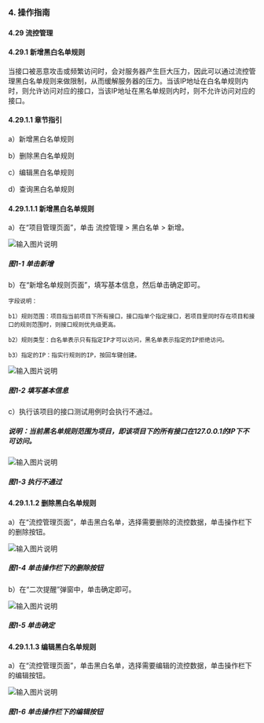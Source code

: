 ### 4. 操作指南

#### 4.29 流控管理

#### 4.29.1 新增黑白名单规则

当接口被恶意攻击或频繁访问时，会对服务器产生巨大压力，因此可以通过流控管理黑白名单规则来做限制，从而缓解服务器的压力。当该IP地址在白名单规则内时，则允许访问对应的接口，当该IP地址在黑名单规则内时，则不允许访问对应的接口。

#### 4.29.1.1 章节指引

a）新增黑白名单规则

b）删除黑白名单规则

c）编辑黑白名单规则

d）查询黑白名单规则

#### 4.29.1.1.1 新增黑白名单规则

a）在“项目管理页面”，单击 流控管理 > 黑白名单 > 新增。

![输入图片说明](../../../../images/SoFlu%EF%BC%88%E5%90%8E%E7%AB%AF%EF%BC%89%E5%BC%80%E5%8F%91%E5%B9%B3%E5%8F%B0/1.%20%E6%9C%80%E6%96%B0%E7%89%88%E6%9C%AC%20-%20%E6%9B%B4%E6%96%B0%E6%97%A5%E6%9C%9F%20-%202022.10.08/4.%20%E6%93%8D%E4%BD%9C%E6%8C%87%E5%8D%97/29.%20%E6%B5%81%E6%8E%A7%E7%AE%A1%E7%90%86/image.png)

##### 图1-1 单击新增

b）在“新增名单规则页面”，填写基本信息，然后单击确定即可。

```
字段说明：

b1）规则范围：项目指当前项目下所有接口，接口指单个指定接口，若项目里同时存在项目和接口的规则范围时，则接口规则优先级更高。

b2）规则类型：白名单表示只有指定IP才可以访问，黑名单表示指定的IP拒绝访问。

b3）指定的IP：指实行规则的IP，按回车键创建。
```

![输入图片说明](../../../../images/SoFlu%EF%BC%88%E5%90%8E%E7%AB%AF%EF%BC%89%E5%BC%80%E5%8F%91%E5%B9%B3%E5%8F%B0/1.%20%E6%9C%80%E6%96%B0%E7%89%88%E6%9C%AC%20-%20%E6%9B%B4%E6%96%B0%E6%97%A5%E6%9C%9F%20-%202022.10.08/4.%20%E6%93%8D%E4%BD%9C%E6%8C%87%E5%8D%97/29.%20%E6%B5%81%E6%8E%A7%E7%AE%A1%E7%90%86/1-2.png)

##### 图1-2 填写基本信息

c）执行该项目的接口测试用例时会执行不通过。

##### 说明：当前黑名单规则范围为项目，即该项目下的所有接口在127.0.0.1的IP下不可访问。

![输入图片说明](../../../../images/SoFlu%EF%BC%88%E5%90%8E%E7%AB%AF%EF%BC%89%E5%BC%80%E5%8F%91%E5%B9%B3%E5%8F%B0/1.%20%E6%9C%80%E6%96%B0%E7%89%88%E6%9C%AC%20-%20%E6%9B%B4%E6%96%B0%E6%97%A5%E6%9C%9F%20-%202022.10.08/4.%20%E6%93%8D%E4%BD%9C%E6%8C%87%E5%8D%97/29.%20%E6%B5%81%E6%8E%A7%E7%AE%A1%E7%90%86/1-3.png)

##### 图1-3 执行不通过

#### 4.29.1.1.2 删除黑白名单规则

a）在“流控管理页面”，单击黑白名单，选择需要删除的流控数据，单击操作栏下的删除按钮。

![输入图片说明](../../../../images/SoFlu%EF%BC%88%E5%90%8E%E7%AB%AF%EF%BC%89%E5%BC%80%E5%8F%91%E5%B9%B3%E5%8F%B0/1.%20%E6%9C%80%E6%96%B0%E7%89%88%E6%9C%AC%20-%20%E6%9B%B4%E6%96%B0%E6%97%A5%E6%9C%9F%20-%202022.10.08/4.%20%E6%93%8D%E4%BD%9C%E6%8C%87%E5%8D%97/29.%20%E6%B5%81%E6%8E%A7%E7%AE%A1%E7%90%86/1-4.png)

##### 图1-4 单击操作栏下的删除按钮

b）在“二次提醒”弹窗中，单击确定即可。

![输入图片说明](../../../../images/SoFlu%EF%BC%88%E5%90%8E%E7%AB%AF%EF%BC%89%E5%BC%80%E5%8F%91%E5%B9%B3%E5%8F%B0/1.%20%E6%9C%80%E6%96%B0%E7%89%88%E6%9C%AC%20-%20%E6%9B%B4%E6%96%B0%E6%97%A5%E6%9C%9F%20-%202022.10.08/4.%20%E6%93%8D%E4%BD%9C%E6%8C%87%E5%8D%97/29.%20%E6%B5%81%E6%8E%A7%E7%AE%A1%E7%90%86/1-5.png)

##### 图1-5 单击确定

#### 4.29.1.1.3 编辑黑白名单规则

a）在“流控管理页面”，单击黑白名单，选择需要编辑的流控数据，单击操作栏下的编辑按钮。

![输入图片说明](../../../../images/SoFlu%EF%BC%88%E5%90%8E%E7%AB%AF%EF%BC%89%E5%BC%80%E5%8F%91%E5%B9%B3%E5%8F%B0/1.%20%E6%9C%80%E6%96%B0%E7%89%88%E6%9C%AC%20-%20%E6%9B%B4%E6%96%B0%E6%97%A5%E6%9C%9F%20-%202022.10.08/4.%20%E6%93%8D%E4%BD%9C%E6%8C%87%E5%8D%97/29.%20%E6%B5%81%E6%8E%A7%E7%AE%A1%E7%90%86/1-6.png)

##### 图1-6 单击操作栏下的编辑按钮
